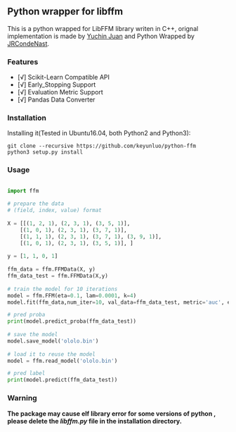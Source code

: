 ## Python wrapper for libffm

This is a python wrapped for LibFFM library writen in C++, orignal implementation is made by [Yuchin Juan](https://github.com/guestwalk/libffm) and Python Wrapped by [JRCondeNast](https://github.com/JRCondeNast/libffm-python).

### Features

- [√] Scikit-Learn Compatible API
- [√] Early_Stopping Support
- [√] Evaluation Metric Support
- [√] Pandas Data Converter

### Installation 

Installing it(Tested in Ubuntu16.04, both Python2 and Python3):

``` shell
git clone --recursive https://github.com/keyunluo/python-ffm
python3 setup.py install
```
### Usage

``` python

import ffm
    
# prepare the data
# (field, index, value) format
    
X = [[(1, 2, 1), (2, 3, 1), (3, 5, 1)],
    [(1, 0, 1), (2, 3, 1), (3, 7, 1)],
    [(1, 1, 1), (2, 3, 1), (3, 7, 1), (3, 9, 1)],
    [(1, 0, 1), (2, 3, 1), (3, 5, 1)], ]
    
y = [1, 1, 0, 1]
    
ffm_data = ffm.FFMData(X, y)
ffm_data_test = ffm.FFMData(X,y)
    
# train the model for 10 iterations 
model = ffm.FFM(eta=0.1, lam=0.0001, k=4)
model.fit(ffm_data,num_iter=10, val_data=ffm_data_test, metric='auc', early_stopping=6, maximum=True) 

# pred proba
print(model.predict_proba(ffm_data_test))
    
# save the model
model.save_model('ololo.bin')
    
# load it to reuse the model
model = ffm.read_model('ololo.bin')

# pred label
print(model.predict(ffm_data_test))
```

### Warning

**The package may cause elf library error for some versions of python , please delete the *libffm.py* file in the installation directory.**
